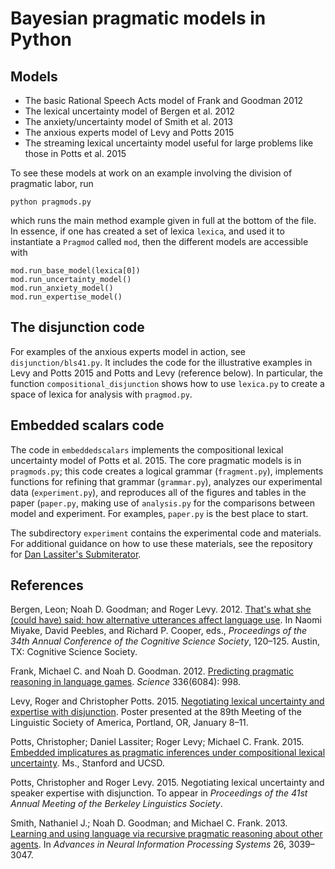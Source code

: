 Bayesian pragmatic models in Python
==========

## Models

* The basic Rational Speech Acts model of Frank and Goodman 2012
* The lexical uncertainty model of Bergen et al. 2012
* The anxiety/uncertainty model of Smith et al. 2013
* The anxious experts model of Levy and Potts 2015
* The streaming lexical uncertainty model useful for large problems like those in Potts et al. 2015

To see these models at work on an example involving the division of pragmatic labor, run

```
python pragmods.py
```

which runs the main method example given in full at the bottom of the file. In essence, if one has created a set of lexica `lexica`, and used it to instantiate a `Pragmod` called `mod`, then the different models are accessible with

```
mod.run_base_model(lexica[0])
mod.run_uncertainty_model()
mod.run_anxiety_model()
mod.run_expertise_model()
```

## The disjunction code

For examples of the anxious experts model in action, see `disjunction/bls41.py`. It includes the code for the illustrative examples in Levy and Potts 2015 and Potts and Levy (reference below). In particular, the function `compositional_disjunction` shows how to use `lexica.py` to create a space of lexica for analysis with `pragmod.py`.

## Embedded scalars code

The code in `embeddedscalars` implements the compositional lexical uncertainty model of Potts et al. 2015. The core pragmatic models is in `pragmods.py`; this code creates a logical grammar (`fragment.py`), implements functions for refining that grammar (`grammar.py`), analyzes our experimental data (`experiment.py`), and reproduces all of the figures and tables in the paper (`paper.py`, making use of `analysis.py` for the comparisons between model and experiment. For examples, `paper.py` is the best place to start.

The subdirectory `experiment` contains the experimental code and materials. For additional guidance on how to use these materials, see the repository for [Dan Lassiter's Submiterator](https://github.com/danlassiter/experiment-template).

## References

Bergen, Leon; Noah D. Goodman; and Roger Levy. 2012. [That's what she (could have) said: how alternative utterances affect language use](https://mindmodeling.org/cogsci2012/papers/0034/). In Naomi Miyake, David Peebles, and Richard P. Cooper, eds., *Proceedings of the 34th Annual Conference of the Cognitive Science Society*, 120&ndash;125. Austin, TX: Cognitive Science Society.

Frank, Michael C. and Noah D. Goodman. 2012. [Predicting pragmatic reasoning in language games](http://www.sciencemag.org/content/336/6084/998). *Science* 336(6084): 998.

Levy, Roger and Christopher Potts. 2015. [Negotiating lexical uncertainty and expertise with disjunction](http://web.stanford.edu/~cgpotts/talks/levy-potts-pragdisj-poster.pdf). Poster presented at the 89th Meeting of the Linguistic Society of America, Portland, OR, January 8&ndash;11.

Potts, Christopher; Daniel Lassiter; Roger Levy; Michael C. Frank. 2015. [Embedded implicatures as pragmatic inferences under compositional lexical uncertainty](http://web.stanford.edu/~cgpotts/papers/embedded-scalars.pdf). Ms., Stanford and UCSD.

Potts, Christopher and Roger Levy. 2015. Negotiating lexical uncertainty and speaker expertise with disjunction. To appear in *Proceedings of the 41st Annual Meeting of the Berkeley Linguistics Society*.

Smith, Nathaniel J.; Noah D. Goodman; and Michael C. Frank. 2013. [Learning and using language via recursive pragmatic reasoning about other agents](http://papers.nips.cc/paper/4929-learning-and-using-language-via-recursive-pragmatic-reasoning-about-other-agents). In *Advances in Neural Information Processing Systems* 26, 3039&ndash;3047.



